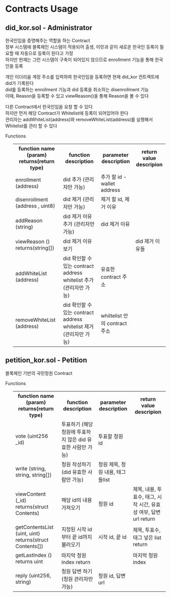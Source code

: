<h1> Contracts Usage </h1>

<h2> did_kor.sol - Administrator </h2>

한국인임을 증명해주는 역할을 하는 Contract <br/>
정부 시스템에 블록체인 시스템이 적용되어 출생, 이민과 같이 새로운 한국인 등록이 필요할 때 자동으로 등록이 된다고 가정 <br/>
하지만 현재는 그런 시스템이 구축이 되어있지 않으므로 enrollment 기능을 통해 한국인을 등록 <br/>

개인 이더리움 계정 주소를 입력하여 한국인임을 등록하면 현재 did_kor 컨트랙트에 did가 기록된다 <br/>
did를 등록하는 enrollment 기능과 did 등록을 취소하는 disenrollment 기능 <br/>
이때, Reason을 등록할 수 있고 viewReason()을 통해 Reason을 볼 수 있다

다른 Contract에서 한국인임을 요청 할 수 있다<br/>
하지만 먼저 해당 Contract가 Whitelist에 등록이 되어있어야 한다 <br/>
관리자는 addWhiteList(address)와 removeWhiteList(address)를 실행해서 Whitelist를 관리 할 수 있다

Functions
<ul>
    <table>
        <tr> 
            <th> function name (param) returns(return type) </th>
            <th> function description </th>
            <th> parameter description </th>
            <th> return value descripion</th>
        </tr>
        <tr>
            <td>
                enrollment (address)
            </td>
            <td>
                did 추가 (관리자만 가능)
            </td>
            <td>
                추가 할 id - wallet address
            </td>
            <td>
            </td>
        </tr>
        <tr>
            <td>
                disenrollment (address , uint8)
            </td>
            <td>
                did 제거 (관리자만 가능)
            </td>
            <td>
                제거 할 id, 제거 이유
            </td>
            <td>
            </td>
        </tr>
        <tr>
            <td>
                addReason (string)
            </td>
            <td>
                did 제거 이유 추가 (관리자만 가능)
            </td>
            <td>
                did 제거 이유
            </td>
            <td>
            </td>
        </tr>
        <tr>
            <td>
                viewReason () returns(string[])
            </td>
            <td>
                did 제거 이유 보기
            </td>
            <td>
            </td>
            <td>
                did 제거 이유들
            </td>
        </tr>
        <tr>
            <td>
                addWhiteList (address)
            </td>
            <td>
                did 확인할 수 있는 contract address whitelist 추가 (관리자만 가능)
            </td>
            <td>
                유효한 contract 주소
            </td>
            <td>
            </td>
        </tr>
            <tr>
            <td>
                removeWhiteList (address)
            </td>
            <td>
                did 확인할 수 있는 contract address whitelist 제거 (관리자만 가능)
            </td>
            <td>
                whiltelist 안의 contract 주소
            </td>
            <td>
            </td>
        </tr>
    </table>
</ul>

<h2> petition_kor.sol - Petition </h2>

블록체인 기반의 국민청원 Contract

Functions
<ul>
    <table>
        <tr>
            <th> function name (param) returns(return type) </th>
            <th> function description </th>
            <th> parameter description </th>
            <th> return value descripion</th>
        </tr>
        <tr>
            <td> vote (uint256 _id)</td>
            <td> 투표하기 (해당 청원에 투표하지 않은 did 유효한 사람만 가능)</td>
            <td> 투표할 청원 id</td>
            <td> </td>
        </tr>
        <tr>
            <td> write (string, string, string[])</td>
            <td> 청원 작성하기 (did 유효한 사람만 가능)</td>
            <td> 청원 제목, 청원 내용, 태그들list</td>
            <td> </td>
        </tr>
        <tr>
            <td> viewContent (_id) returns(struct Contents) </td>
            <td> 해당 id의 내용 가져오기</td>
            <td> 청원 id</td>
            <td> 제목, 내용, 투표수, 태그, 시작 시간, 유효성 여부, 답변 url return</td>
        </tr>
        <tr>
            <td>getContentsList (uint, uint) returns(struct Contents[])</td>
            <td> 지정된 시작 id부터 끝 id까지 불러오기</td>
            <td> 시작 id, 끝 id</td>
            <td> 제목, 투표수, 태그 넣은 list return</td>
        </tr>
        <tr>
            <td>getLastIndex () returns uint</td>
            <td> 마지막 청원 index return</td>
            <td> </td>
            <td> 마지막 청원 index</td>
        </tr>
        <tr>
            <td>reply (uint256, string) </td>
            <td> 청원 답변 하기 (청원 관리자만 가능)</td>
            <td> 청원 id, 답변 url</td>
            <td> </td>
        </tr>
    </table>
</ul>

